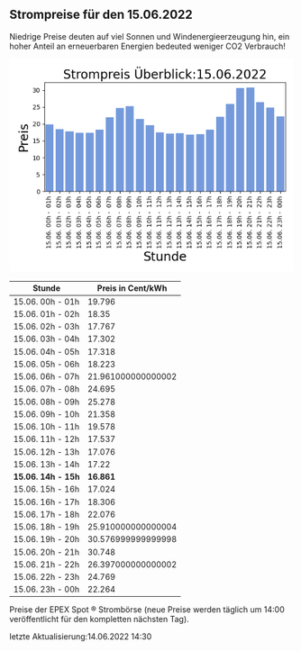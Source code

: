 
## Strompreise für den 15.06.2022

Niedrige Preise deuten auf viel Sonnen und Windenergieerzeugung hin, ein hoher Anteil an erneuerbaren Energien bedeuted weniger CO2 Verbrauch!

![Strompreis übersicht](imgs/strompreis_uebersicht.png)

| Stunde | Preis in Cent/kWh |
|---|---|
| 15.06. 00h -  01h | 19.796 | 
| 15.06. 01h -  02h | 18.35 | 
| 15.06. 02h -  03h | 17.767 | 
| 15.06. 03h -  04h | 17.302 | 
| 15.06. 04h -  05h | 17.318 | 
| 15.06. 05h -  06h | 18.223 | 
| 15.06. 06h -  07h | 21.961000000000002 | 
| 15.06. 07h -  08h | 24.695 | 
| 15.06. 08h -  09h | 25.278 | 
| 15.06. 09h -  10h | 21.358 | 
| 15.06. 10h -  11h | 19.578 | 
| 15.06. 11h -  12h | 17.537 | 
| 15.06. 12h -  13h | 17.076 | 
| 15.06. 13h -  14h | 17.22 | 
| **15.06. 14h -  15h** | **16.861** | 
| 15.06. 15h -  16h | 17.024 | 
| 15.06. 16h -  17h | 18.306 | 
| 15.06. 17h -  18h | 22.076 | 
| 15.06. 18h -  19h | 25.910000000000004 | 
| 15.06. 19h -  20h | 30.576999999999998 | 
| 15.06. 20h -  21h | 30.748 | 
| 15.06. 21h -  22h | 26.397000000000002 | 
| 15.06. 22h -  23h | 24.769 | 
| 15.06. 23h -  00h | 22.264 | 

Preise der EPEX Spot ® Strombörse (neue Preise werden täglich um 14:00 veröffentlicht für den kompletten nächsten Tag).

letzte Aktualisierung:14.06.2022 14:30